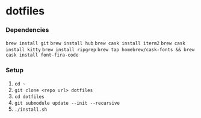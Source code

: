 # dotfiles

### Dependencies
```brew install git```
```brew install hub```
```brew cask install iterm2```
```brew cask install kitty```
```brew install ripgrep```
```brew tap homebrew/cask-fonts && brew cask install font-fira-code```

### Setup
1. ```cd ~```
2. ```git clone <repo url> dotfiles```
3. ```cd dotfiles```
4. ```git submodule update --init --recursive```
5. ```./install.sh```
